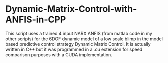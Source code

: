 # Dynamic-Matrix-Control-with-ANFIS-in-CPP

This script uses a trained 4 input NARX ANFIS (from matlab code in my other scripts) for the 6DOF dynamic model of a low scale blimp in the model based predictive control strategy Dynamic Matrix Control. It is actually written in C++ but it was programmed in a .cu extension for speed comparison purposes with a CUDA implementation.
